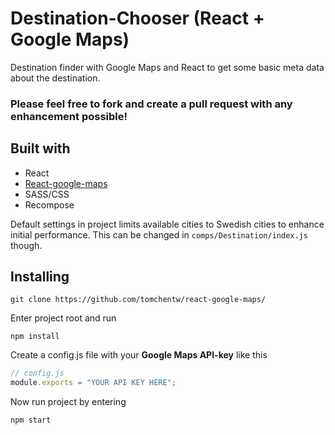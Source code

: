 # Destination-Chooser (React + Google Maps)

Destination finder with Google Maps and React to get some basic meta data about the destination.

### Please feel free to fork and create a pull request with any enhancement possible!

## Built with

- React
- [React-google-maps](https://github.com/tomchentw/react-google-maps/)
- SASS/CSS
- Recompose

Default settings in project limits available cities to Swedish cities to enhance initial performance. This can be changed in `comps/Destination/index.js` though.

## Installing

    git clone https://github.com/tomchentw/react-google-maps/

Enter project root and run

    npm install

Create a config.js file with your **Google Maps API-key** like this

```javascript
// config.js
module.exports = "YOUR API KEY HERE";
```

Now run project by entering

    npm start
